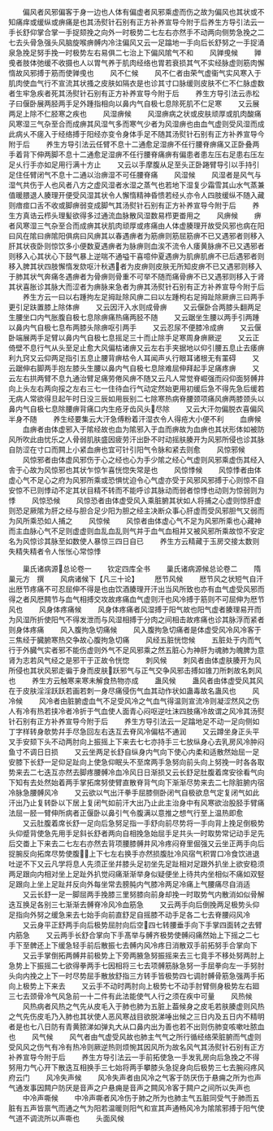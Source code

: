 <!-- { "loadSidebar": true } -->
　　偏风者风邪偏客于身一边也人体有偏虚者风邪乘虚而伤之故为偏风也其状或不知痛痒或缓纵或痹痛是也其汤熨针石别有正方补养宣导今附于后养生方导引法云一手长舒仰掌合掌一手捉颏挽之向外一时极势二七左右亦然手不动两向侧势急挽之二七去头骨急强头风脑旋喉痹髆内冷注偏风又云一足蹹地一手向后长舒努之一手捉涌泉急挽足努手挽一时极势左右易俱二七治上下偏风隂气不和
　　风亸曵候
　　亸曵者肢体弛缓不收摄也人以胃气养于肌肉经络也胃若衰损其气不实经脉虚则筋肉懈惰故风邪搏于筋而使亸曵也
　　风不仁候
　　风不仁者由荣气虚衞气实风寒入于肌肉使血气行不宣流其状搔之皮肤如隔衣是也诊其寸口脉缓则皮肤不仁不仁脉虚数者生牢急疾者死其汤熨针石别有正方补养宣导今附于后
　　养生方导引法云赤松子曰偃卧展两胫两手足外踵指相向以鼻内气自极七息除死肌不仁足寒
　　又云展两足上除不仁胫寒之疾也
　　风湿痹候
　　风湿痹病之状或皮肤顽厚或肌肉酸痛风寒湿三气杂至合而成痹其风湿气多而寒气少者为风湿痹也由血气虚则受风湿而成此病乆不瘥入于经络搏于阳经亦变令身体手足不随其汤熨针石别有正方补养宣导今附于后
　　养生方导引法云任臂不息十二通愈足湿痹不任行腰脊痹痛又正卧叠两手着背下伸两脚不息十二通愈足湿痹不任行腰脊痛痹有偏患者患左压右足患右压左足乆行手亦如足用行满十方止
　　又云以手摩腹从足至头正卧踡臂导引以手持引足住任臂闭气不息十二通以治痹湿不可任腰脊痛
　　风湿候
　　风湿者是风气与湿气共伤于人也风者八方之虚风湿者水湿之蒸气也若地下湿复少霜雪其山水气蒸兼值暖腲退人腠理开便受风湿其状令人懈惰精神昏愦若经乆亦令人四肢缓纵不随入藏则瘖痖口舌不收或脚痹弱变成脚气其汤熨针石别有正方补养宣导今附于后
　　养生方真诰云栉头理髪欲得多过通流血脉散风湿数易栉更畨用之
　　风痹候
　　痹者风寒湿三气杂至合而成痹其状肌肉顽厚或疼痛由人体虚腠理开故受风邪也病在阳曰风在隂曰痹隂阳俱病曰风痹其以春遇痹者为筋痹则筋屈筋痹不已又遇邪者则移入肝其状夜卧则惊饮多小便数夏遇痹者为脉痹则血涘不流令人痿黄脉痹不已又遇邪者则移入心其状心下鼓气暴上逆喘不通嗌干喜噫仲夏遇痹为肌痹肌痹不已后遇邪者则移入脾其状四肢懈惰发欬呕汁秋遇者为皮痹则皮肤无所知皮痹不已又遇邪则移入于肺其状气奔痛冬遇痹者为骨痹则骨重不可举不随而痛骨痹不已又遇邪则移入于肾其状喜胀诊其脉大而涩者为痹脉来急者为痹其汤熨针石别有正方补养宣导今附于后
　　养生方云一曰以右踵拘左足拇趾除风痹二曰以左踵枸右足拇趾除厥痹三曰两手更引足趺置膝上除体痹
　　又云因汗入水则成骨痹
　　又云偃卧合两膝头翻两足生腰坐口内气胀腹自极七息除痹痛热痛两胫不随
　　又云踞坐生腰以两手引两踵以鼻内气自极七息布两膝头除痹呕引两手
　　又云忍尿不便膝冷成痹
　　又云偃卧端展两手足臂以鼻内气自极七息摇足三十而止除手足寒周身痹厥逆
　　又云正倚壁不息行气从头至足止愈大风偏枯诸痹又云左右手夹据地以仰引腰五息止去痿痹利九窍又云仰两足指引五息止腰背痹枯令人耳闻声乆行眼耳诸根无有罣碍
　　又云踞伸右脚两手抱左膝头生腰以鼻内气自极七息除难屈伸拜起手足痛疼痹
　　又云左右拱两臂不息九通治臂足痛劳倦风痹不随又云凡人常觉脊崛强而闷仰面努髆井向上头左右两向挼之左右三七一住待血行气动定然始更用初缓后急不得先急后缓若无病人常欲得旦起午时日没三辰如用辰别二七除寒热病脊腰颈项痛风痹两膝颈头以鼻内气自极七息除腰痹背痛口内生疮牙齿风头尽除
　　又云大汗勿偏脱衣喜偏风半身不随
　　养生经要集云大汗急傅粉着汗湿衣令人得疮大小便不利
　　血痹候
　　血痹者由体虚邪入于隂经故也血为隂邪入于血而痹故为血痹也其状形体如被防风所吹此由忧乐之人骨弱肌肤盛因疲劳汗出卧不时动摇肤腠开为风邪所侵也诊其脉自防涩在寸口而闗上小紧血痹也宜可针引阳气令脉和紧去则愈
　　风惊邪候
　　风惊邪者由体虚风邪伤于心之经也心为手少隂之经心气虚则风邪乘虚伤其经入舎于心故为风惊邪也其状乍惊乍喜恍惚失常是也
　　风惊悸候
　　风惊悸者由体虚心气不足心之府为风邪所乘或恐惧忧迫令心气虚亦受于风邪风邪搏于心则惊不自安惊不已则悸动不定其状目精不转而不能呼诊其脉动而弱者惊悸也动则为惊弱则为悸
　　风惊恐候
　　风惊恐者由体虚受风入乘脏腑其状如人将捕之心虚则惊肝虚则恐足厥隂为肝之经与胆合足少阳为胆之经主决断众事心肝虚而受风邪胆气又弱而为风所乘恐如人捕之
　　风惊候
　　风惊者由体虚心气不足为风邪所乘也心藏神而主血脉心气不足则虚虚则血乱血乱则气并于血气血相并又被风邪所乘故惊不安定名为风惊诊其脉至如数使人暴惊三四日自已
　　养生方云精藏于玉房交接太数则失精失精者令人怅怅心常惊悸












　　巢氏诸病源总论卷一
　　钦定四库全书
　　巢氏诸病源候总论卷二
　　隋　巢元方　撰
　　风病诸候下【凡三十论】
　　厯节风候
　　厯节风之状短气自汗出厯节疼痛不可忍屈伸不得是也由饮酒腠理开汗出当风所致也亦有血气虚受风邪而得之者风厯闗节与血气相搏交攻故疼痛血气虚则汗也风冷搏于筋则不可屈伸为厯节风也
　　风身体疼痛候
　　风身体疼痛者风湿搏于阳气故也阳气虚者腠理易开而为风湿所折使阳气不得发泄而与风湿相搏于分肉之间相击故疼痛也诊其脉浮而紧者则身体疼痛
　　风入腹拘急切痛候
　　风入腹拘急切痛者是体虚受风冷风冷客于三焦经于臓腑寒热交争故心腹拘急切痛
　　风经五脏恍惚候
　　五脏处于内而气行于外臓气实者邪不能伤虚则外气不足风邪乘之然五脏心为神肝为魂肺为魄脾为意肾为志若风气经之是邪干于正故令恍惚
　　刺风候
　　刺风者由体虚肤腠开为风所侵也其状风邪走徧于身而皮肤跃邪气与正气交争风邪击搏如锥刀所刺故名刺风也
　　养生方云触寒来寒未解食热物亦成
　　蛊风候
　　蛊风者由体虚受风其风在于皮肤淫淫跃跃若画若刺一身尽痛侵伤气血其动作状如蛊毒故名蛊风也
　　风冷候
　　风冷者由脏腑虚血气不足受风冷之气血气得温则宣流冷则凝涩然风之伤人有冷有热若挟冷者冷折于气血使人面青心闷呕逆吐沫四肢痛冷故谓之风冷其汤熨针石别有正方补养宣导今附于后
　　养生方导引法云一足蹹地足不动一足向侧如丁字样转身欹势幷手尽急回左右迭互去脊风冷偏枯不通润
　　又云蹲坐身正头平叉手安颏下头不动两肘向上振摇上下来去七七亦持手三七放纵身心去乳房风冷肿闷鱼寸不调日日损
　　又云坐两足长舒自纵身内气向下使心内柔和适散然始屈一足安膝下长舒一足仰足趾向上使急仰眠头不至席两手急努向前头向上努挽一时各各取势来去二七迭互亦然去脚疼腰髆冷血冷风日日渐损又云长舒足肚腹着席安徐看气向下知有去处然始着两手掌拓席努使臂直散脊背气向下渐渐尽势来去二七除脏腑内宿冷脉急腰髆风冷
　　又云欲以气出汗拳手屈膝侧卧闭气自极欲息气定复闭气如此汗出乃止复转卧以下居上复闭气如前汗大出乃止此主治身中有风寒欲治股胫手臂痛法屈一胫一臂伸所病者正偃卧以鼻引气令腹满以意推之想气行至上温热即愈
　　又云肚腹着席长舒一足向后急努足指一手舒向前尽势将一手向背上挽足倒极势头仰蹙背使急先用手足斜长舒者两向自相挽急始屈手足共头一时取势常记动手足先后交畨上下来去二七左右亦然去背项腰膝髆井风冷疼闷脊里倔强又云坐正两手向后捉腕反向拓席尽势使腹上下七左右换手亦然损腹肚冷风宿气积胃口冷食饮进退吐逆不下又云凡学将息人先须正坐幷膝头足初坐先足趾相对足跟外扒坐上欲安稳须两足跟向内相对坐上足趾外扒觉闷痛渐渐举身似疑便坐上待共内坐相似不痛如双竪足跟向上坐上足趾幷反向外每坐常去膀肫内气膝冷两足冷痛上气腰痛尽自消适
　　又云长舒一足一脚屈两手挽膝三里努膝向前身却挽一时取势气内散消如似骨解迭互换足各别三七渐渐去髆脊冷风冷血筋急
　　又云两手向后倒挽两足极势头仰足指向外努之缓急来去七始手向前直舒足自摇膝不动手足各二七去脊腰闷风冷
　　又云身平正舒两手向后极势屈肘向后空四七转腰垂手向下手掌四面转之去臂内筋急
　　又云两手长舒合掌向下手髙举与髆齐极势使髆闷痛然始上下摇之二七手下至髀还上下缓急轻手前后散振七去髆内风冷疼日消散双手前拓努手合掌向下
　　又云手掌倒拓两髆井前极势上下旁两腋急努振摇来去三七竟手不移处努两肘上急势上下振摇二七欲得拳两手七因相将三七去项髆筋脉急努一手屈拳向左一手努肘头向内挽之上下一时尽势屈手散放舒指三方转手皆极势四七调肘髆骨筋急强两手拓向上极势上下来去
　　又云手不动时两肘向上极势七不动手肘臂侧身极势左右廻三七去颈骨冷气风急前一十二件有此法能使气人行之须在疾中可量
　　风热候
　　风热病者风热之气先从皮毛入于肺也肺为五脏上葢候身之皮毛若肤腠虚则风热之气先伤皮毛乃入肺也其状使人恶风寒战目欲脱涕唾出候之三日内及五日内不精明者是也七八日防有青黄脓涕如弹丸大从口鼻内出为善也若不出则伤肺变咳嗽吐脓血也
　　风气候
　　风气者由气虚受风故也肺主气气之所行循经络荣脏腑而气虚则受风风之伤气有冷有热冷则厥逆热则烦惋其因风所为故名风气其汤熨针石别有正方补养宣导今附于后
　　养生方导引法云一手前拓使急一手发乳房向后急挽之不得努用力气心开下散迭互相换手三七始将两手攀膝头急捉身向后极势三七去腕闷疼风府云门
　　风冷失声候
　　风冷失声者由风冷之气客于防厌伤于悬痈之所为也声气通发事因闗户防厌是音声之户悬痈是音声之闗风冷客于闗户之间所以失声也
　　中冷声嘶候
　　中冷声嘶者风冷伤于肺之所为也肺主气五脏同受气于肺而五脏有五声皆禀气而通之气为阳若温暖则阳气和宣其声通畅风冷为隂隂邪搏于阳气使气道不调流所以声嘶也
　　头面风候

